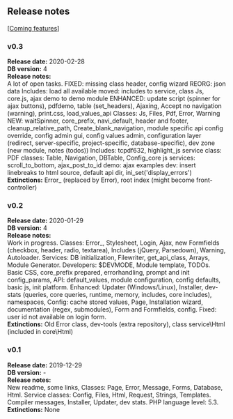 ## Release notes

[[Coming features](dev/notes.md#current-todos)]

### v0.3
**Release date:** 2020-02-28  
**DB version:** 4  
**Release notes:**  
A lot of open tasks.
FIXED:
missing class header, config wizard
REORG:
json data
Includes: load all available
moved: includes to service, class Js, core.js, ajax demo to demo module
ENHANCED:
update script (spinner for ajax buttons), pdfdemo, table (set_headers), Ajaxing, Accept no navigation (warning), print.css, load_values_api
Classes: Js, Files, Pdf, Error, Warning
NEW:
waitSpinner, core_prefix, navi_default, header and footer, cleanup_relative_path, Create_blank_navigation, module specific api config override, config admin gui, config values admin, configuration layer (redirect, server-specific, project-specific, database-specific), dev zone (new module, notes (todos))
Includes: tcpdf632, highlight_js
service class: PDF
classes: Table, Navigation, DBTable, Config_core
js services: scroll_to_bottom, ajax_post_to_id
demo: ajax examples
dev: insert linebreaks to html source, default api dir, ini_set('display_errors')  
**Extinctions:** Error_ (replaced by Error), root index (might become front-controller)

### v0.2
**Release date:** 2020-01-29  
**DB version:** 4  
**Release notes:**  
Work in progress.
Classes: Error_, Stylesheet, Login, Ajax, new Formfields (checkbox, header, radio, textarea), Includes (jQuery, Parsedown), Warning, Autoloader.
Services: DB initialization, Filewriter, get_api_class, Arrays, Module Generator.
Developers: $DEVMODE, Module template, TODOs.
Basic CSS, core_prefix prepared, errorhandling, prompt and init config_params, API: default_values, module configuration, config defaults, basic js, init platform.
Enhanced: Updater (Windows/Linux), Installer, dev-stats (queries, core queries, runtime, memory, includes, core includes), namespaces, Config: cache stored values, Page, Installation wizard, documentation (regex, submodules), Form and Formfields, config.
Fixed: user id not available on login form.  
**Extinctions:** Old Error class, dev-tools (extra repository), class service\Html (included in core\Html)

### v0.1
**Release date:** 2019-12-29  
**DB version:** -  
**Release notes:**  
New readme, some links,
Classes: Page, Error, Message, Forms, Database, Html.
Service classes: Config, Files, Html, Request, Strings, Templates.
Compiler messages, Installer, Updater, dev stats.
PHP language level: 5.3.  
**Extinctions:** None

